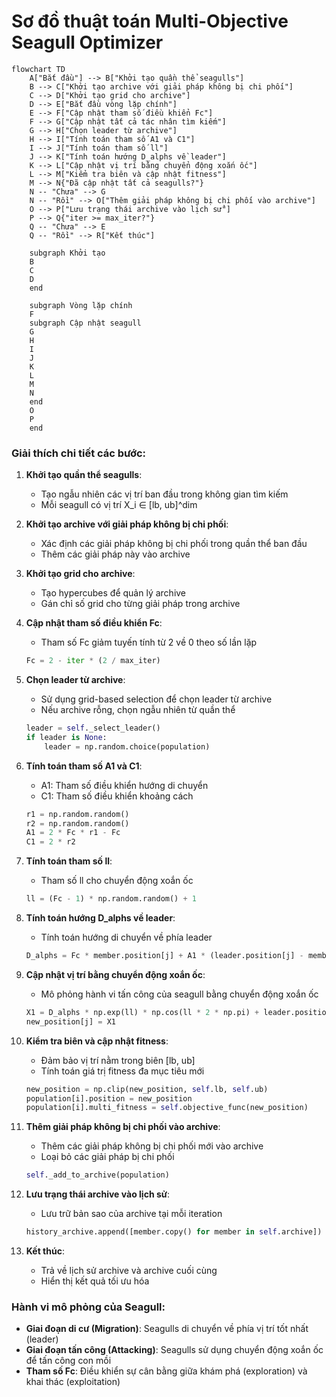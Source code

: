 # Sơ đồ thuật toán Multi-Objective Seagull Optimizer

```mermaid
flowchart TD
    A["Bắt đầu"] --> B["Khởi tạo quần thể seagulls"]
    B --> C["Khởi tạo archive với giải pháp không bị chi phối"]
    C --> D["Khởi tạo grid cho archive"]
    D --> E["Bắt đầu vòng lặp chính"]
    E --> F["Cập nhật tham số điều khiển Fc"]
    F --> G["Cập nhật tất cả tác nhân tìm kiếm"]
    G --> H["Chọn leader từ archive"]
    H --> I["Tính toán tham số A1 và C1"]
    I --> J["Tính toán tham số ll"]
    J --> K["Tính toán hướng D_alphs về leader"]
    K --> L["Cập nhật vị trí bằng chuyển động xoắn ốc"]
    L --> M["Kiểm tra biên và cập nhật fitness"]
    M --> N{"Đã cập nhật tất cả seagulls?"}
    N -- "Chưa" --> G
    N -- "Rồi" --> O["Thêm giải pháp không bị chi phối vào archive"]
    O --> P["Lưu trạng thái archive vào lịch sử"]
    P --> Q{"iter >= max_iter?"}
    Q -- "Chưa" --> E
    Q -- "Rồi" --> R["Kết thúc"]
    
    subgraph Khởi tạo
    B
    C
    D
    end
    
    subgraph Vòng lặp chính
    F
    subgraph Cập nhật seagull
    G
    H
    I
    J
    K
    L
    M
    N
    end
    O
    P
    end
```

### Giải thích chi tiết các bước:

1. **Khởi tạo quần thể seagulls**:
   - Tạo ngẫu nhiên các vị trí ban đầu trong không gian tìm kiếm
   - Mỗi seagull có vị trí X_i ∈ [lb, ub]^dim

2. **Khởi tạo archive với giải pháp không bị chi phối**:
   - Xác định các giải pháp không bị chi phối trong quần thể ban đầu
   - Thêm các giải pháp này vào archive

3. **Khởi tạo grid cho archive**:
   - Tạo hypercubes để quản lý archive
   - Gán chỉ số grid cho từng giải pháp trong archive

4. **Cập nhật tham số điều khiển Fc**:
   - Tham số Fc giảm tuyến tính từ 2 về 0 theo số lần lặp
   ```python
   Fc = 2 - iter * (2 / max_iter)
   ```

5. **Chọn leader từ archive**:
   - Sử dụng grid-based selection để chọn leader từ archive
   - Nếu archive rỗng, chọn ngẫu nhiên từ quần thể
   ```python
   leader = self._select_leader()
   if leader is None:
       leader = np.random.choice(population)
   ```

6. **Tính toán tham số A1 và C1**:
   - A1: Tham số điều khiển hướng di chuyển
   - C1: Tham số điều khiển khoảng cách
   ```python
   r1 = np.random.random()
   r2 = np.random.random()
   A1 = 2 * Fc * r1 - Fc
   C1 = 2 * r2
   ```

7. **Tính toán tham số ll**:
   - Tham số ll cho chuyển động xoắn ốc
   ```python
   ll = (Fc - 1) * np.random.random() + 1
   ```

8. **Tính toán hướng D_alphs về leader**:
   - Tính toán hướng di chuyển về phía leader
   ```python
   D_alphs = Fc * member.position[j] + A1 * (leader.position[j] - member.position[j])
   ```

9. **Cập nhật vị trí bằng chuyển động xoắn ốc**:
   - Mô phỏng hành vi tấn công của seagull bằng chuyển động xoắn ốc
   ```python
   X1 = D_alphs * np.exp(ll) * np.cos(ll * 2 * np.pi) + leader.position[j]
   new_position[j] = X1
   ```

10. **Kiểm tra biên và cập nhật fitness**:
    - Đảm bảo vị trí nằm trong biên [lb, ub]
    - Tính toán giá trị fitness đa mục tiêu mới
    ```python
    new_position = np.clip(new_position, self.lb, self.ub)
    population[i].position = new_position
    population[i].multi_fitness = self.objective_func(new_position)
    ```

11. **Thêm giải pháp không bị chi phối vào archive**:
    - Thêm các giải pháp không bị chi phối mới vào archive
    - Loại bỏ các giải pháp bị chi phối
    ```python
    self._add_to_archive(population)
    ```

12. **Lưu trạng thái archive vào lịch sử**:
    - Lưu trữ bản sao của archive tại mỗi iteration
    ```python
    history_archive.append([member.copy() for member in self.archive])
    ```

13. **Kết thúc**:
    - Trả về lịch sử archive và archive cuối cùng
    - Hiển thị kết quả tối ưu hóa

### Hành vi mô phỏng của Seagull:
- **Giai đoạn di cư (Migration)**: Seagulls di chuyển về phía vị trí tốt nhất (leader)
- **Giai đoạn tấn công (Attacking)**: Seagulls sử dụng chuyển động xoắn ốc để tấn công con mồi
- **Tham số Fc**: Điều khiển sự cân bằng giữa khám phá (exploration) và khai thác (exploitation)
